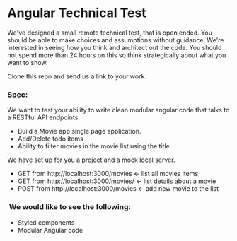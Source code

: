 # Angular Technical Test

We've designed a small remote technical test, that is open ended. You should be able to make choices and assumptions without guidance. We're interested in seeing how you think and architect out the code. You should not spend more than 24 hours on this so think strategically about what you want to show.

Clone this repo and send us a link to your work.

### Spec:

We want to test your ability to write clean modular angular code that talks to a RESTful API endpoints.

- Build a Movie app single page application.
- Add/Delete todo items
- Ability to filter movies in the movie list using the title

We have set up for you a project and a mock local server.

- GET from http://localhost:3000/movies ← list all movies items
- GET from http://localhost:3000/movies/<movie-id> ← list details about a movie
- POST from http://localhost:3000/movies ← add new movie to the list

###  We would like to see the following:

- Styled components
- Modular Angular code
